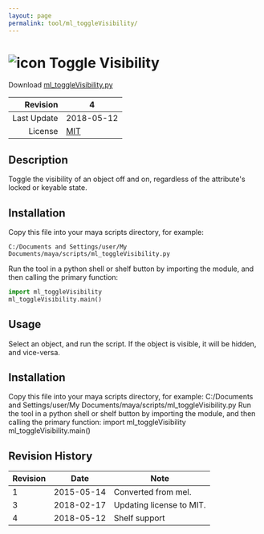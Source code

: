 ```yaml
---
layout: page
permalink: tool/ml_toggleVisibility/
---
```


# ![icon](https://raw.githubusercontent.com/morganloomis/ml_tools/master/icons//ml_toggleVisibility.png) Toggle Visibility
Download [ml_toggleVisibility.py](https://raw.githubusercontent.com/morganloomis/ml_tools/master/ml_toggleVisibility.py)

| Revision | 4 |
|---:|---|
| Last Update | 2018-05-12 |
| License | [MIT](https://opensource.org/licenses/MIT) |

## Description

 Toggle the visibility of an object off and on, regardless of the attribute's locked or keyable state. 

## Installation

Copy this file into your maya scripts directory, for example:

`C:/Documents and Settings/user/My Documents/maya/scripts/ml_toggleVisibility.py`

Run the tool in a python shell or shelf button by importing the module, 
and then calling the primary function:

```python
import ml_toggleVisibility
ml_toggleVisibility.main()
```

## Usage

 Select an object, and run the script. If the object is visible, it will be hidden, and vice-versa. 

## Installation

 Copy this file into your maya scripts directory, for example: C:/Documents and Settings/user/My Documents/maya/scripts/ml_toggleVisibility.py Run the tool in a python shell or shelf button by importing the module, and then calling the primary function: import ml_toggleVisibility ml_toggleVisibility.main() 

## Revision History

| Revision | Date | Note|
|---|---|---|
|1|2015-05-14|Converted from mel.|
|3|2018-02-17|Updating license to MIT.|
|4|2018-05-12|Shelf support|
